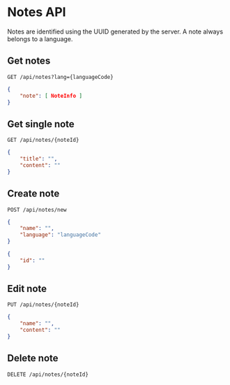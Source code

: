 # Notes API
Notes are identified using the UUID generated by the server. A note always belongs to a language.

## Get notes
```
GET /api/notes?lang={languageCode}
```

```json
{
	"note": [ NoteInfo ]
}
```

## Get single note
```
GET /api/notes/{noteId}
```
```json
{
    "title": "",
    "content": ""
}
```

## Create note
```
POST /api/notes/new
```

```json
{
	"name": "",
	"language": "languageCode"
}
```
```json
{
	"id": ""
}
```

## Edit note
```
PUT /api/notes/{noteId}
```

```json
{
	"name": "",
	"content": ""
}
```

## Delete note
```
DELETE /api/notes/{noteId}
```